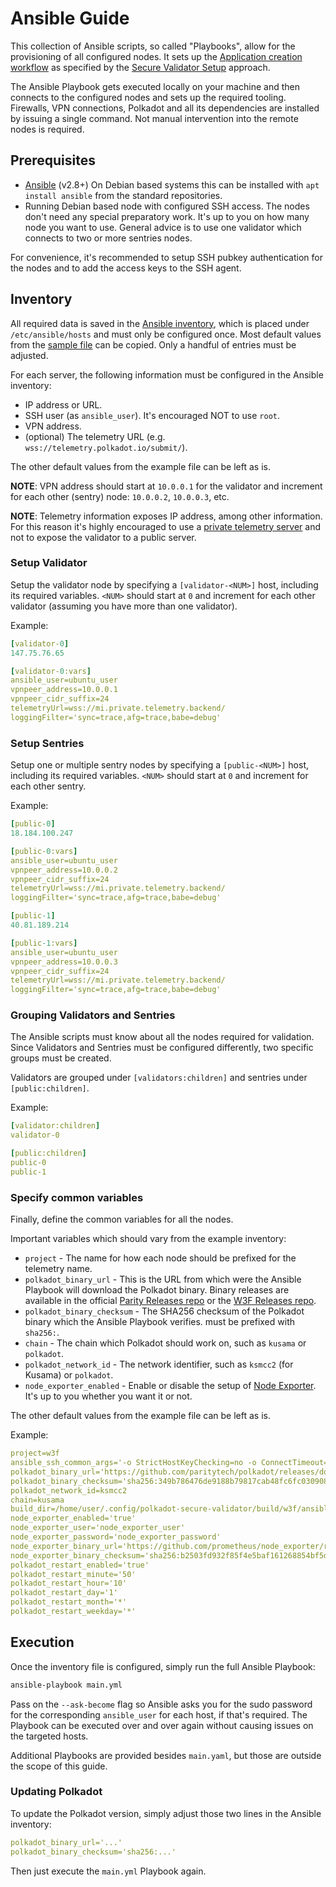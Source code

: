 # Ansible Guide

This collection of Ansible scripts, so called "Playbooks", allow for the provisioning of all configured nodes. It sets up the [Application creation workflow](../README.md/#application-creation) as specified by the [Secure Validator Setup](https://hackmd.io/QSJlqjZpQBihEU_ojmtR8g) approach.

The Ansible Playbook gets executed locally on your machine and then connects to the configured nodes and sets up the required tooling. Firewalls, VPN connections, Polkadot and all its dependencies are installed by issuing a single command. Not manual intervention into the remote nodes is required.

## Prerequisites

* [Ansible](https://docs.ansible.com/ansible/latest/installation_guide/intro_installation.html) (v2.8+)
  On Debian based systems this can be installed with `apt install ansible` from the standard repositories.
* Running Debian based node with configured SSH access. The nodes don't need any special preparatory work. It's up to you on how many node you want to use. General advice is to use one validator which connects to two or more sentries nodes.

For convenience, it's recommended to setup SSH pubkey authentication for the nodes and to add the access keys to the SSH agent.

## Inventory

All required data is saved in the [Ansible inventory](https://docs.ansible.com/ansible/latest/user_guide/intro_inventory.html), which is placed under `/etc/ansible/hosts` and must only be configured once. Most default values from the [sample file](inventory.sample) can be copied. Only a handful of entries must be adjusted.

For each server, the following information must be configured in the Ansible inventory:

* IP address or URL.
* SSH user (as `ansible_user`). It's encouraged NOT to use `root`.
* VPN address.
* (optional) The telemetry URL (e.g. `wss://telemetry.polkadot.io/submit/`).

The other default values from the example file can be left as is.

**NOTE**: VPN address should start at `10.0.0.1` for the validator and increment for each other (sentry) node: `10.0.0.2`, `10.0.0.3`, etc.

**NOTE**: Telemetry information exposes IP address, among other information. For this reason it's highly encouraged to use a [private telemetry server](https://github.com/paritytech/substrate-telemetry) and not to expose the validator to a public server.

### Setup Validator

Setup the validator node by specifying a `[validator-<NUM>]` host, including its required variables. `<NUM>` should start at `0` and increment for each other validator (assuming you have more than one validator).

Example:

```yaml
[validator-0]
147.75.76.65

[validator-0:vars]
ansible_user=ubuntu_user
vpnpeer_address=10.0.0.1
vpnpeer_cidr_suffix=24
telemetryUrl=wss://mi.private.telemetry.backend/
loggingFilter='sync=trace,afg=trace,babe=debug'
```

### Setup Sentries

Setup one or multiple sentry nodes by specifying a `[public-<NUM>]` host, including its required variables. `<NUM>` should start at `0` and increment for each other sentry.

Example:

```yaml
[public-0]
18.184.100.247

[public-0:vars]
ansible_user=ubuntu_user
vpnpeer_address=10.0.0.2
vpnpeer_cidr_suffix=24
telemetryUrl=wss://mi.private.telemetry.backend/
loggingFilter='sync=trace,afg=trace,babe=debug'

[public-1]
40.81.189.214

[public-1:vars]
ansible_user=ubuntu_user
vpnpeer_address=10.0.0.3
vpnpeer_cidr_suffix=24
telemetryUrl=wss://mi.private.telemetry.backend/
loggingFilter='sync=trace,afg=trace,babe=debug'
```

### Grouping Validators and Sentries

The Ansible scripts must know about all the nodes required for validation. Since Validators and Sentries must be configured differently, two specific groups must be created.

Validators are grouped under `[validators:children]` and sentries under `[public:children]`.

Example:

```yaml
[validator:children]
validator-0

[public:children]
public-0
public-1
```

### Specify common variables

Finally, define the common variables for all the nodes.

Important variables which should vary from the example inventory:

* `project` - The name for how each node should be prefixed for the telemetry name.
* `polkadot_binary_url` - This is the URL from which were the Ansible Playbook will download the Polkadot binary. Binary releases are available in the official [Parity Releases repo](https://github.com/paritytech/polkadot/releases) or the [W3F Releases repo](https://github.com/w3f/polkadot/releases).
* `polkadot_binary_checksum` - The SHA256 checksum of the Polkadot binary which the Ansible Playbook verifies. must be prefixed with `sha256:`.
* `chain` - The chain which Polkadot should work on, such as `kusama` or `polkadot`.
* `polkadot_network_id` - The network identifier, such as `ksmcc2` (for Kusama) or `polkadot`.
* `node_exporter_enabled` - Enable or disable the setup of [Node Exporter](https://github.com/prometheus/node_exporter). It's up to you whether you want it or not.

The other default values from the example file can be left as is.

Example:

```yaml
project=w3f
ansible_ssh_common_args='-o StrictHostKeyChecking=no -o ConnectTimeout=15'
polkadot_binary_url='https://github.com/paritytech/polkadot/releases/download/v0.8.2/polkadot'
polkadot_binary_checksum='sha256:349b786476de9188b79817cab48fc6fc030908ac0e8e2a46a1600625b1990758'
polkadot_network_id=ksmcc2
chain=kusama
build_dir=/home/user/.config/polkadot-secure-validator/build/w3f/ansible
node_exporter_enabled='true'
node_exporter_user='node_exporter_user'
node_exporter_password='node_exporter_password'
node_exporter_binary_url='https://github.com/prometheus/node_exporter/releases/download/v0.18.1/node_exporter-0.18.1.linux-amd64.tar.gz'
node_exporter_binary_checksum='sha256:b2503fd932f85f4e5baf161268854bf5d22001869b84f00fd2d1f57b51b72424'
polkadot_restart_enabled='true'
polkadot_restart_minute='50'
polkadot_restart_hour='10'
polkadot_restart_day='1'
polkadot_restart_month='*'
polkadot_restart_weekday='*'
```

## Execution

Once the inventory file is configured, simply run the full Ansible Playbook:

```bash
ansible-playbook main.yml
```

Pass on the `--ask-become` flag so Ansible asks you for the sudo password for the corresponding `ansible_user` for each host, if that's required. The Playbook can be executed over and over again without causing issues on the targeted hosts.

Additional Playbooks are provided besides `main.yaml`, but those are outside the scope of this guide.

### Updating Polkadot

To update the Polkadot version, simply adjust those two lines in the Ansible inventory:

```yaml
polkadot_binary_url='...'
polkadot_binary_checksum='sha256:...'
```

Then just execute the `main.yml` Playbook again.
